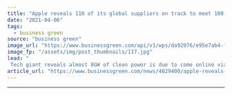 ```yaml
---
title: "Apple reveals 110 of its global suppliers on track to meet 100 per cent clean power goal"
date: "2021-04-06"
tags: 
  - business green
source: "business green"
image_url: "https://www.businessgreen.com/api/v1/wps/da92076/e95e7ab4-fa11-463b-8533-5c72a879341a/7/new-apple-hq-161019-185x114.jpg"
image_fp: "/assets/img/post_thumbnails/117.jpg"
lead: "
 Tech giant reveals almost 8GW of clean power is due to come online via its manufacturing partners ..."
article_url: "https://www.businessgreen.com/news/4029400/apple-reveals-110-global-suppliers-track-meet-100-cent-clean-power-goal"
---
```


---
